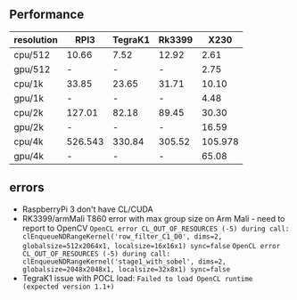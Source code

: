## Performance


| resolution | RPI3 | TegraK1 | Rk3399 | X230 |
| --- | --- | --- | --- | --- |
| cpu/512 | 10.66 | 7.52 | 12.92 | 2.61 | 
| gpu/512 | - | - | - | 2.75 | 
| cpu/1k | 33.85 | 23.65 | 31.71 | 10.10 | 
| gpu/1k | - | - | - | 4.48 | 
| cpu/2k | 127.01 | 82.18 | 89.45 | 30.30 | 
| gpu/2k | - | - | - | 16.59 |
| cpu/4k | 526.543 | 330.84 | 305.52 | 105.978 | 
| gpu/4k | - | - | - | 65.08 |

## errors

- RaspberryPi 3 don't have CL/CUDA
- RK3399/armMali T860
error with max group size on Arm Mali - need to report to OpenCV
`OpenCL error CL_OUT_OF_RESOURCES (-5) during call: clEnqueueNDRangeKernel('row_filter_C1_D0', dims=2, globalsize=512x2064x1, localsize=16x16x1) sync=false`
`OpenCL error CL_OUT_OF_RESOURCES (-5) during call: clEnqueueNDRangeKernel('stage1_with_sobel', dims=2, globalsize=2048x2048x1, localsize=32x8x1) sync=false`
- TegraK1
 issue with POCL load: `Failed to load OpenCL runtime (expected version 1.1+)`
